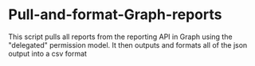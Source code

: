 # Pull-and-format-Graph-reports

This script pulls all reports from the reporting API in Graph using the "delegated" permission model. It then outputs and formats all of the json output into a csv format
